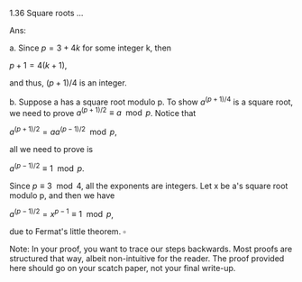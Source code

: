 1.36 Square roots ...

Ans:

a. Since $p=3 + 4k$ for some integer k, then 

$p+1=4(k+1)$,

and thus, $(p+1)/4$ is an integer.

b. Suppose a has a square root modulo p. To show $a^{(p+1)/4}$ is a square root, we need to prove $a^{(p+1)/2}\equiv a \mod p$. Notice that

$a^{(p+1)/2} = aa^{(p-1)/2} \mod p$,

all we need to prove is 

$a^{(p-1)/2}\equiv 1 \mod p$.

Since $p\equiv 3 \mod 4$, all the exponents are integers. Let x be a's square root modulo p, and then we have

$a^{(p-1)/2}=x^{p-1}\equiv 1 \mod p$,

due to Fermat's little theorem. $\square$

Note: In your proof, you want to trace our steps backwards. Most proofs are structured that way, albeit non-intuitive for the reader. The proof provided here should go on your scatch paper, not your final write-up. 